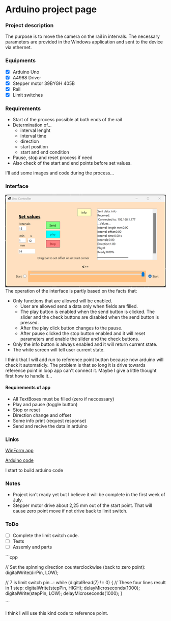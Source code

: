 # Arduino project page

### Project description

The purpose is to move the camera on the rail in intervals. The necessary parameters are provided in the Windows application and sent to the device via ethernet.

### Equipments

- [x] Arduino Uno
- [x] A4988 Driver
- [x] Stepper motor 39BYGH 405B
- [x] Rail
- [x] Limit switches 

### Requirements

- Start of the process possible at both ends of the rail
- Determination of...
  - interval lenght
  - interval time
  - direction
  - start position
  - start and end condition
- Pause, stop and reset process if need
- Also check of the start and end points before set values. 

I'll add some images and code during the process...

### Interface

![Interface](img/Interface.png)
The operation of the interface is partly based on the facts that:
- Only functions that are allowed will be enabled.
  - User are allowed send a data only when fields are filled.
  - The play button is enabled when the send button is clicked. The slider and the check buttons are disabled when the send button is pressed.
  - After the play click button changes to the pause.
  - After pause clicked the stop button enabled and it will reset parameters and enable the slider and the check buttons.
- Only the info button is always enabled and it will return current state.
- The white screen will tell user current state.

I think that I will add run to reference point button because now arduino will check it automaticly. 
The problem is that so long it is drive towards reference point in loop app can't connect it.
Maybe I give a little thought first how to handle it...

#### Requirements of app

- All TextBoxes must be filled (zero if neccessary)
- Play and pause (toggle button)
- Stop or reset
- Direction change and offset
- Some info print (request response)
- Send and recive the data in arduino 

### Links

[WinForm app](https://github.com/temppase/ArduinoControlApp)

[Arduino code](https://github.com/temppase/ArduinoUnoTest/blob/main/source/UnoServer.ino)

I start to build arduino code

### Notes

- Project isn't ready yet but I believe it will be complete in the first week of July.
- Stepper motor drive about 2,25 mm out of the start point. That will cause zero point move if not drive back to limit switch.

### ToDo

- [ ] Complete the limit switch code.
- [ ] Tests
- [ ] Assemly and parts

´´´cpp

  // Set the spinning direction counterclockwise (back to zero point):
  digitalWrite(dirPin, LOW);

  // 7 is limit switch pin...:
  while (digitalRead(7) != 0) {
    // These four lines result in 1 step:
    digitalWrite(stepPin, HIGH);
    delayMicroseconds(1000);
    digitalWrite(stepPin, LOW);
    delayMicroseconds(1000);
  }
  
´´´

I think I will use this kind code to reference point.
